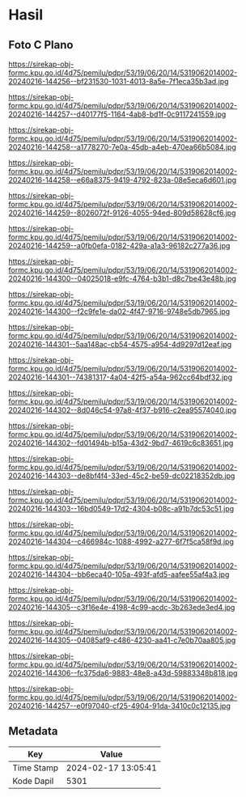 # Hasil

## Foto C Plano

https://sirekap-obj-formc.kpu.go.id/4d75/pemilu/pdpr/53/19/06/20/14/5319062014002-20240216-144256--bf231530-1031-4013-8a5e-7f1eca35b3ad.jpg

https://sirekap-obj-formc.kpu.go.id/4d75/pemilu/pdpr/53/19/06/20/14/5319062014002-20240216-144257--d40177f5-1164-4ab8-bd1f-0c9117241559.jpg

https://sirekap-obj-formc.kpu.go.id/4d75/pemilu/pdpr/53/19/06/20/14/5319062014002-20240216-144258--a1778270-7e0a-45db-a4eb-470ea66b5084.jpg

https://sirekap-obj-formc.kpu.go.id/4d75/pemilu/pdpr/53/19/06/20/14/5319062014002-20240216-144258--e66a8375-9419-4792-823a-08e5eca6d601.jpg

https://sirekap-obj-formc.kpu.go.id/4d75/pemilu/pdpr/53/19/06/20/14/5319062014002-20240216-144259--8026072f-9126-4055-94ed-809d58628cf6.jpg

https://sirekap-obj-formc.kpu.go.id/4d75/pemilu/pdpr/53/19/06/20/14/5319062014002-20240216-144259--a0fb0efa-0182-429a-a1a3-96182c277a36.jpg

https://sirekap-obj-formc.kpu.go.id/4d75/pemilu/pdpr/53/19/06/20/14/5319062014002-20240216-144300--04025018-e9fc-4764-b3b1-d8c7be43e48b.jpg

https://sirekap-obj-formc.kpu.go.id/4d75/pemilu/pdpr/53/19/06/20/14/5319062014002-20240216-144300--f2c9fe1e-da02-4f47-9716-9748e5db7965.jpg

https://sirekap-obj-formc.kpu.go.id/4d75/pemilu/pdpr/53/19/06/20/14/5319062014002-20240216-144301--5aa148ac-cb54-4575-a954-4d9297d12eaf.jpg

https://sirekap-obj-formc.kpu.go.id/4d75/pemilu/pdpr/53/19/06/20/14/5319062014002-20240216-144301--74381317-4a04-42f5-a54a-962cc64bdf32.jpg

https://sirekap-obj-formc.kpu.go.id/4d75/pemilu/pdpr/53/19/06/20/14/5319062014002-20240216-144302--8d046c54-97a8-4f37-b916-c2ea95574040.jpg

https://sirekap-obj-formc.kpu.go.id/4d75/pemilu/pdpr/53/19/06/20/14/5319062014002-20240216-144302--fd01494b-b15a-43d2-9bd7-4619c6c83651.jpg

https://sirekap-obj-formc.kpu.go.id/4d75/pemilu/pdpr/53/19/06/20/14/5319062014002-20240216-144303--de8bf4f4-33ed-45c2-be59-dc02218352db.jpg

https://sirekap-obj-formc.kpu.go.id/4d75/pemilu/pdpr/53/19/06/20/14/5319062014002-20240216-144303--16bd0549-17d2-4304-b08c-a91b7dc53c51.jpg

https://sirekap-obj-formc.kpu.go.id/4d75/pemilu/pdpr/53/19/06/20/14/5319062014002-20240216-144304--c466984c-1088-4992-a277-6f7f5ca58f9d.jpg

https://sirekap-obj-formc.kpu.go.id/4d75/pemilu/pdpr/53/19/06/20/14/5319062014002-20240216-144304--bb6eca40-105a-493f-afd5-aafee55af4a3.jpg

https://sirekap-obj-formc.kpu.go.id/4d75/pemilu/pdpr/53/19/06/20/14/5319062014002-20240216-144305--c3f16e4e-4198-4c99-acdc-3b263ede3ed4.jpg

https://sirekap-obj-formc.kpu.go.id/4d75/pemilu/pdpr/53/19/06/20/14/5319062014002-20240216-144305--04085af9-c486-4230-aa41-c7e0b70aa805.jpg

https://sirekap-obj-formc.kpu.go.id/4d75/pemilu/pdpr/53/19/06/20/14/5319062014002-20240216-144306--fc375da6-9883-48e8-a43d-59883348b818.jpg

https://sirekap-obj-formc.kpu.go.id/4d75/pemilu/pdpr/53/19/06/20/14/5319062014002-20240216-144257--e0f97040-cf25-4904-91da-3410c0c12135.jpg


## Metadata

| Key        | Value               |
| ---------- | ------------------- |
| Time Stamp | 2024-02-17 13:05:41 |
| Kode Dapil | 5301                |



